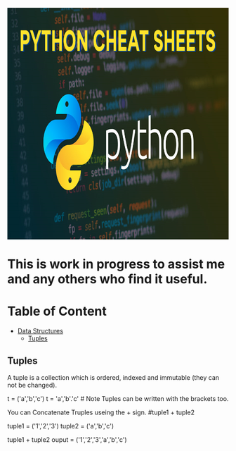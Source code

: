 <p align="center">
  <img src="img/Python-Cheat-Sheets.png" width="900" height="526" align="center" title="Pythion cheatsheet">
  
</p>

# This is work in progress to assist me and any others who find it useful.

# Table of Content
- [Data Structures](#data-structures)
  - [Tuples](#tuples)

















## Tuples

A tuple is a collection which is ordered, indexed and immutable (they can not be changed).

t = ('a','b','c')
t = 'a','b'.'c'     # Note Tuples can be written with the brackets too.

You can Concatenate Truples useing the + sign. #tuple1 + tuple2

tuple1 = ('1','2','3')
tuple2 = ('a','b','c')

tuple1 + tuple2
ouput = ('1','2','3','a','b','c')


